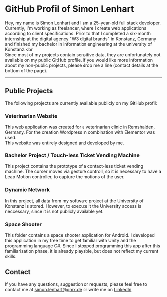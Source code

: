 # GitHub Profil of Simon Lenhart

Hey, my name is Simon Lenhart and I am a 25-year-old full stack developer. Currently, I'm working as freelancer, where I create web applications according to client specifications. Prior to that I completed a six-month internship at the digital agency "W3 digital brands" in Konstanz, Germany and finished my bachelor in information engineering at the university of Konstanz.<br<br>
Since most of my projects contain sensitive data, they are unfortunately not available on my public GitHub profile. If you would like more information about my non-public projects, please drop me a line (contact details at the bottom of the page).

*** 
## Public Projects 

The following projects are currently available publicly on my GitHub profil: 

### Veterinarian Website
This web application was created for a veterinarian clinic in Remshalden, Germany. For the creation Wordpress in combination with Elementor was used.<br>
This website was entirely designed and developed by me. 

### Bachelor Project / Touch-less Ticket Vending Machine
This project contains the prototype of a contact-less ticket vending machine. The curser moves via gesture controll, so it is necessary to have a Leap Motion controller, to capture the motions of the user. 

### Dynamic Network
In this project, all data from my software project at the University of Konstanz is stored. However, to execute it the University access is neccessary, since it is not publicly available yet. 

### Space Shooter
This folder contains a space shooter application for Android. I developed this application in my free time to get familiar with Unity and the programming language C#. Since I stopped programming this app after this familiarisation phase, it is already playable, but does not reflect my current skills. 
## Contact

If you have any questions, suggestion or requests, please feel free to contact me at simon.lenhart@gmx.de or write me on [LinkedIn](https://www.linkedin.com/in/simon-lenhart/)

